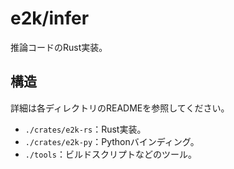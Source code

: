 # e2k/infer

推論コードのRust実装。

## 構造

詳細は各ディレクトリのREADMEを参照してください。

- `./crates/e2k-rs`：Rust実装。
- `./crates/e2k-py`：Pythonバインディング。
- `./tools`：ビルドスクリプトなどのツール。

